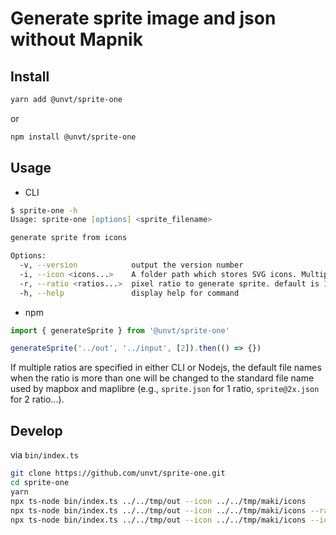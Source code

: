 # Generate sprite image and json without Mapnik

## Install

```bash
yarn add @unvt/sprite-one
```

or

```bash
npm install @unvt/sprite-one
```

## Usage

- CLI

```zsh
$ sprite-one -h
Usage: sprite-one [options] <sprite_filename>

generate sprite from icons

Options:
  -v, --version            output the version number
  -i, --icon <icons...>    A folder path which stores SVG icons. Multiple folders can be set.
  -r, --ratio <ratios...>  pixel ratio to generate sprite. default is 1.
  -h, --help               display help for command
```

- npm

```javascript
import { generateSprite } from '@unvt/sprite-one'

generateSprite('../out', '../input', [2]).then(() => {})
```

If multiple ratios are specified in either CLI or Nodejs, the default file names when the ratio is more than one will be changed to the standard file name used by mapbox and maplibre (e.g., `sprite.json` for 1 ratio, `sprite@2x.json` for 2 ratio...).

## Develop

via `bin/index.ts`

```bash
git clone https://github.com/unvt/sprite-one.git
cd sprite-one
yarn
npx ts-node bin/index.ts ../../tmp/out --icon ../../tmp/maki/icons
npx ts-node bin/index.ts ../../tmp/out --icon ../../tmp/maki/icons --ratio=2
npx ts-node bin/index.ts ../../tmp/out --icon ../../tmp/maki/icons --icon ../../tmp/maki/icons2 --ratio=1 --ratio=2
```
